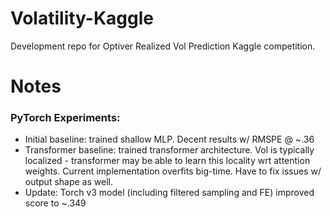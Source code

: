 # Volatility-Kaggle
Development repo for Optiver Realized Vol Prediction Kaggle competition.

# Notes

### PyTorch Experiments:
- Initial baseline: trained shallow MLP. Decent results w/ RMSPE @ ~.36
- Transformer baseline: trained transformer architecture. Vol is typically localized - transformer may be able to learn this locality wrt attention weights. Current implementation overfits big-time. Have to fix issues w/ output shape as well.
- Update: Torch v3 model (including filtered sampling and FE) improved score to ~.349
